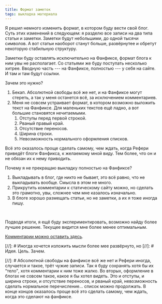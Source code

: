 ```yaml
---
title: Формат заметок
tags: выкладка материала
---
```

Я решил немного изменить формат, в котором буду вести свой блог.
Суть этих изменений в следующем: я разделю все записи на два типа статьи и
заметки. Заметки будут небольшими, до одной тысячи символов. А вот статьи
наоборот станут больше, развёрнутее и обретут некоторую стабильную структуру.

Заметки буду оставлять исключительно на Фанфиксе, формат блога к ним увы не
располагает. Со статьями же буду поступать несколько хитрее. Вводную часть --- на Фанфиксе, полностью --- у себя на сайте.
И там и там будут ссылки.

Зачем это нужно?

1. Бекап. Абсолютной свободы всё же нет, и на Фанфиксе могут стереть, а так у
меня останется всё, за исключением комментариев.
2. Меня не совсем устраивает формат, в котором возможно выложить текст на Фанфиксе. Для маленьких текстов ещё ладно, а вот большие становятся нечитаемыми.
    1. Отступы перед первой строкой.
    2. Рваный правый край.
    3. Отсутствие переносов.
    4. Ширина строки.
    5. Невозможность нормального оформления списков.

Всё это оказалось проще сделать самому, чем ждать, когда Рефери приведёт блоги
Фанфикса,
к желаемому мной виду. Тем более, что он и не обязан их к нему приводить.

Почему я не прекращаю выкладку полностью на Фанфиксе?

1. Выкладывать в блог, где никто не бывает, это всё равно,
 что не выкладывать вообще. Смысла в этом не много.
2. Прикрутить комментарии к статическому сайту можно, но сделать это грамотно,
увы, сложнее чем мне казалось изначально.
3. В блоге хорошо размещать статьи, но не заметки, а их я тоже иногда пишу.

<br>

Подводя итоги, я ещё буду экспериментировать, возможно найду более лучшее решение.
Текущее видится мне более менее оптимальным.

<a href="http://fanfics.me/message264689" target="_blank">Комментарии можно оставить здесь</a>.


[//]: # Иногда хочется изложить мысли более мее развёрнуто, но
[//]: # Идея. Цель. Зачем.

[//]: # Абсолютной свободы на фанфиксе всё же нет и Рефери иногда, случается и такое, трёт чужие записи. Так я буду сохранять хотя бы их  <q>тело</q>, хотя комментарии к ним тоже жалко. Во вторых, оформление в блогах  не совсем такое, какое я бы хотел видеть. Это и отступы, и ширина строки, и отсутствие переносов, и рваный край, невозможность сделать нормальное перечисление... список можно продолжать. В конце концов оказалось проще всё это сделать самому, чем ждать, когда это сделают на фанфиксе.

